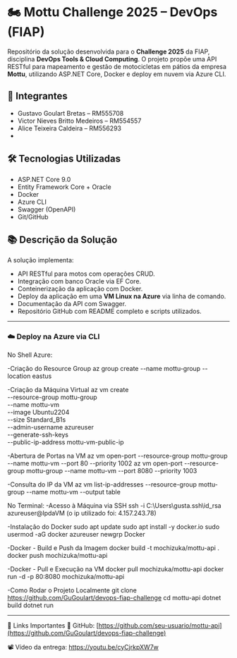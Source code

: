 # 🏍️ Mottu Challenge 2025 – DevOps (FIAP)

Repositório da solução desenvolvida para o **Challenge 2025** da FIAP, disciplina **DevOps Tools & Cloud Computing**. O projeto propõe uma API RESTful para mapeamento e gestão de motocicletas em pátios da empresa **Mottu**, utilizando ASP.NET Core, Docker e deploy em nuvem via Azure CLI.

## 👥 Integrantes

- Gustavo Goulart Bretas – RM555708
- Victor Nieves Britto Medeiros – RM554557
- Alice Teixeira Caldeira – RM556293
- 
## 🛠️ Tecnologias Utilizadas

- ASP.NET Core 9.0
- Entity Framework Core + Oracle
- Docker
- Azure CLI
- Swagger (OpenAPI)
- Git/GitHub

## 📚 Descrição da Solução

A solução implementa:

- API RESTful para motos com operações CRUD.
- Integração com banco Oracle via EF Core.
- Conteinerização da aplicação com Docker.
- Deploy da aplicação em uma **VM Linux na Azure** via linha de comando.
- Documentação da API com Swagger.
- Repositório GitHub com README completo e scripts utilizados.

---

### ☁️ Deploy na Azure via CLI

No Shell Azure:

-Criação do Resource Group
az group create --name mottu-group --location eastus

-Criação da Máquina Virtual
az vm create \
--resource-group mottu-group \
--name mottu-vm \
--image Ubuntu2204 \
--size Standard_B1s \
--admin-username azureuser \
--generate-ssh-keys \
--public-ip-address mottu-vm-public-ip

-Abertura de Portas na VM
az vm open-port --resource-group mottu-group --name mottu-vm --port 80 --priority 1002
az vm open-port --resource-group mottu-group --name mottu-vm --port 8080 --priority 1003

-Consulta do IP da VM
az vm list-ip-addresses --resource-group mottu-group --name mottu-vm --output table

No Terminal:
-Acesso à Máquina via SSH
ssh -i C:\Users\gusta\.ssh\id_rsa azureuser@IpdaVM (o ip utilizado foi: 4.157.243.78)

-Instalação do Docker
sudo apt update
sudo apt install -y docker.io
sudo usermod -aG docker azureuser
newgrp Docker

-Docker - Build e Push da Imagem
docker build -t mochizuka/mottu-api .
docker push mochizuka/mottu-api

-Docker - Pull e Execução na VM
docker pull mochizuka/mottu-api
docker run -d -p 80:8080 mochizuka/mottu-api

-Como Rodar o Projeto Localmente
git clone https://github.com/GuGoulart/devops-fiap-challenge
cd mottu-api
dotnet build
dotnet run

---

📂 Links Importantes
🔗 GitHub: [https://github.com/seu-usuario/mottu-api](https://github.com/GuGoulart/devops-fiap-challenge)

📽️ Vídeo da entrega: https://youtu.be/cyCjrkpXW7w
